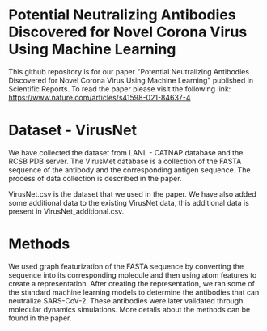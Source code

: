 # Potential Neutralizing Antibodies Discovered for Novel Corona Virus Using Machine Learning
This github repository is for our paper "Potential Neutralizing Antibodies Discovered for Novel Corona Virus Using Machine Learning" published in Scientific Reports. To read the paper please visit the following link: https://www.nature.com/articles/s41598-021-84637-4

# Dataset - VirusNet
We have collected the dataset from LANL - CATNAP database and the RCSB PDB server. The VirusMet database is a collection of the FASTA sequence of the antibody and the corresponding antigen sequence. The process of data collection is described in the paper.

VirusNet.csv is the dataset that we used in the paper. We have also added some additional data to the existing VirusNet data, this additional data is present in VirusNet_additional.csv.   

# Methods
We used graph featurization of the FASTA sequence by converting the sequence into its corresponding molecule and then using atom features to create a representation. After creating the representation, we ran some of the standard machine learning models to determine the antibodies that can neutralize SARS-CoV-2. These antibodies were later validated through molecular dynamics simulations. More details about the methods can be found in the paper. 

